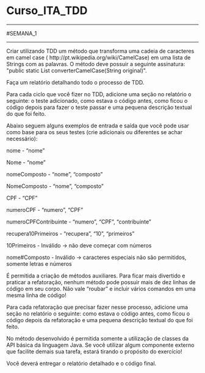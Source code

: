# Curso_ITA_TDD
<hr>
#SEMANA_1
<hr>
Criar utilizando TDD um método que transforma uma cadeia de caracteres em camel case (
http://pt.wikipedia.org/wiki/CamelCase)
 em uma lista de Strings com as palavras. O método deve possuir a seguinte assinatura: "public static List<String> converterCamelCase(String original)". 

Faça um relatório detalhando todo o processo de TDD.

Para cada ciclo que você fizer no TDD, adicione uma seção no relatório o seguinte: o teste adicionado, como estava o código antes, como ficou o código depois para fazer o teste passar e uma pequena descrição textual do que foi feito.  

Abaixo seguem alguns exemplos de entrada e saída que você pode usar como base para os seus testes (crie adicionais ou diferentes se achar necessário):

nome - “nome” 

Nome - “nome” 

nomeComposto - “nome”, “composto” 

NomeComposto - “nome”, “composto” 

CPF - “CPF” 

numeroCPF - “numero”, “CPF” 

numeroCPFContribuinte - “numero”, “CPF”, “contribuinte” 

recupera10Primeiros - “recupera”, “10”, “primeiros” 

10Primeiros - Inválido → não deve começar com números 

nome#Composto - Inválido → caracteres especiais não são permitidos, somente letras e números

É permitida a criação de métodos auxiliares. Para ficar mais divertido e praticar a refatoração, nenhum método pode possuir mais de dez linhas de código em seu corpo. Não vale “roubar” e incluir vários comandos em uma mesma linha de código!

Para cada refatoração que precisar fazer nesse processo, adicione uma seção no relatório o seguinte: como estava o código antes, como ficou o código depois da refatoração e uma pequena descrição textual do que foi feito.

No método desenvolvido é permitida somente a utilização de classes da API básica da linguagem Java. Se você utilizar algum componente externo que facilite demais sua tarefa, estará tirando o propósito do exercício!

 Você deverá entregar o relatório detalhado e o código final.
